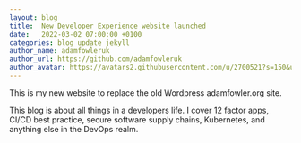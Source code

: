 ```yaml
---
layout: blog
title:  New Developer Experience website launched
date:   2022-03-02 07:00:00 +0100
categories: blog update jekyll
author_name: adamfowleruk
author_url: https://github.com/adamfowleruk
author_avatar: https://avatars2.githubusercontent.com/u/2700521?s=150&u=7998edeafa7e4a1bf65095b13c8a4fd49c240e84&v=4
---
```


This is my new website to replace the old Wordpress adamfowler.org site.

This blog is about all things in a developers life. I cover
12 factor apps, CI/CD best practice, secure software supply
chains, Kubernetes, and anything else in the DevOps realm.

